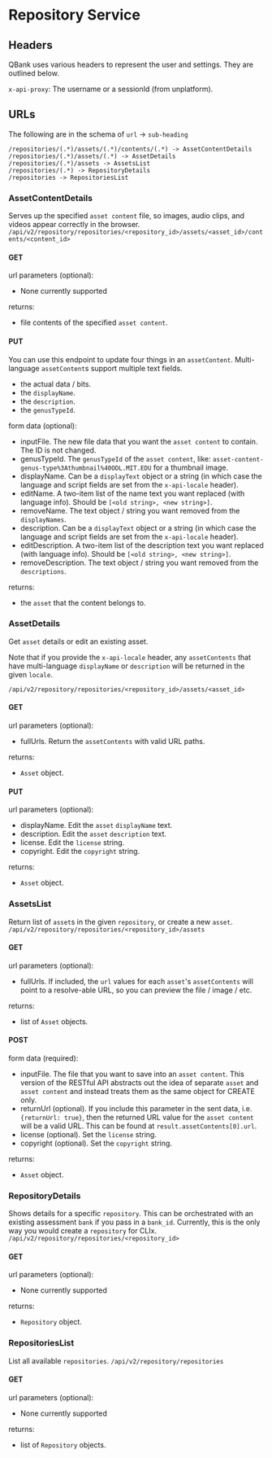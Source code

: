 # Repository Service

## Headers

QBank uses various headers to represent the user and settings. They are outlined below.

`x-api-proxy`: The username or a sessionId (from unplatform).

## URLs

The following are in the schema of `url` -> `sub-heading`

```
/repositories/(.*)/assets/(.*)/contents/(.*) -> AssetContentDetails
/repositories/(.*)/assets/(.*) -> AssetDetails
/repositories/(.*)/assets -> AssetsList
/repositories/(.*) -> RepositoryDetails
/repositories -> RepositoriesList
```

### AssetContentDetails

Serves up the specified `asset content` file, so images, audio clips,
and videos appear correctly in the browser.
`/api/v2/repository/repositories/<repository_id>/assets/<asset_id>/contents/<content_id>`

#### GET

url parameters (optional):
  - None currently supported

returns:
  - file contents of the specified `asset content`.

#### PUT

You can use this endpoint to update four things in an `assetContent`.
Multi-language `assetContent`s support multiple text fields.
  - the actual data / bits.
  - the `displayName`.
  - the `description`.
  - the `genusTypeId`.

form data (optional):
  - inputFile. The new file data that you want the `asset content` to
               contain. The ID is not changed.
  - genusTypeId. The `genusTypeId` of the `asset content`, like:
                 `asset-content-genus-type%3Athumbnail%40ODL.MIT.EDU` for a thumbnail image.
  - displayName. Can be a `displayText` object or a string (in which case the
                 language and script fields are set from the `x-api-locale` header).
  - editName. A two-item list of the name text you want replaced (with language info).
              Should be `[<old string>, <new string>]`.
  - removeName. The text object / string you want removed from the `displayNames`.
  - description. Can be a `displayText` object or a string (in which case the
                 language and script fields are set from the `x-api-locale` header).
  - editDescription. A two-item list of the description text you want replaced (with language info).
                     Should be `[<old string>, <new string>]`.
  - removeDescription. The text object / string you want removed from the `descriptions`.

returns:
  - the `asset` that the content belongs to.

### AssetDetails

Get `asset` details or edit an existing asset.

Note that if you provide the `x-api-locale` header, any `assetContents`
that have multi-language `displayName` or `description` will be returned
in the given `locale`.

`/api/v2/repository/repositories/<repository_id>/assets/<asset_id>`

#### GET

url parameters (optional):
  - fullUrls. Return the `assetContents` with valid URL paths.

returns:
  - `Asset` object.

#### PUT

url parameters (optional):
  - displayName. Edit the `asset` `displayName` text.
  - description. Edit the `asset` `description` text.
  - license. Edit the `license` string.
  - copyright. Edit the `copyright` string.

returns:
  - `Asset` object.

### AssetsList

Return list of `asset`s in the given `repository`, or create a new
`asset`.
`/api/v2/repository/repositories/<repository_id>/assets`

#### GET

url parameters (optional):
  - fullUrls. If included, the `url` values for each `asset`'s `assetContents` will point
              to a resolve-able URL, so you can preview the file / image / etc.

returns:
  - list of `Asset` objects.

#### POST

form data (required):
  - inputFile. The file that you want to save into an `asset content`.
               This version of the RESTful API abstracts out the idea
               of separate `asset` and `asset content` and instead treats
               them as the same object for CREATE only.
  - returnUrl (optional). If you include this parameter in the sent data, i.e.
                          `{returnUrl: true}`, then the returned URL value
                          for the `asset content` will be a valid URL.
                          This can be found at `result.assetContents[0].url`.
  - license (optional). Set the `license` string.
  - copyright (optional). Set the `copyright` string.

returns:
  - `Asset` object.

### RepositoryDetails

Shows details for a specific `repository`. This can be orchestrated with an
existing assessment `bank` if you pass in a `bank_id`. Currently, this is
the only way you would create a `repository` for CLIx.
`/api/v2/repository/repositories/<repository_id>`

#### GET

url parameters (optional):
  - None currently supported

returns:
  - `Repository` object.

### RepositoriesList

List all available `repositories`.
`/api/v2/repository/repositories`

#### GET

url parameters (optional):
  - None currently supported

returns:
  - list of `Repository` objects.